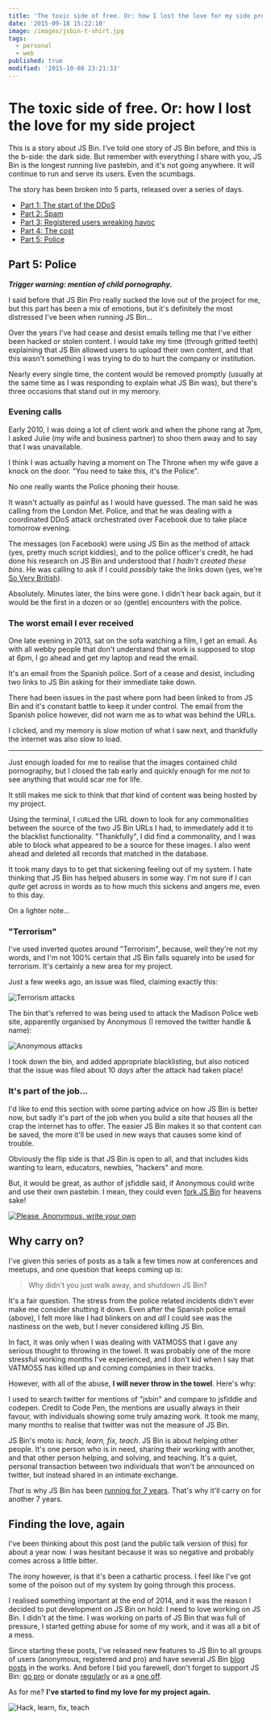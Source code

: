 ```yaml
---
title: 'The toxic side of free. Or: how I lost the love for my side project (part 5)'
date: '2015-09-18 15:22:10'
image: /images/jsbin-t-shirt.jpg
tags:
  - personal
  - web
published: true
modified: '2015-10-08 23:21:33'
---
```

# The toxic side of free. Or: how I lost the love for my side project

This is a story about JS Bin. I've told one story of JS Bin before, and this is the b-side: the dark side. But remember with everything I share with you, JS Bin is the longest running live pastebin, and it's not going anywhere. It will continue to run and serve its users. Even the scumbags.

<!--more-->

The story has been broken into 5 parts, released over a series of days.

- [Part 1: The start of the DDoS](/jsbin-toxic-part-1)
- [Part 2: Spam](/jsbin-toxic-part-2)
- [Part 3: Registered users wreaking havoc](/jsbin-toxic-part-3)
- [Part 4: The cost](/jsbin-toxic-part-4)
- [Part 5: Police](/jsbin-toxic-part-5)

## Part 5: Police

***Trigger warning: mention of child pornography.***

I said before that JS Bin Pro really sucked the love out of the project for me, but this part has been a mix of emotions, but it's definitely the most distressed I've been when running JS Bin...

Over the years I've had cease and desist emails telling me that I've either been hacked or stolen content. I would take my time (through gritted teeth) explaining that JS Bin allowed users to upload their own content, and that this wasn't something I was trying to do to hurt the company or institution.

Nearly every single time, the content would be removed promptly (usually at the same time as I was responding to explain what JS Bin was), but there's three occasions that stand out in my memory.

### Evening calls

Early 2010, I was doing a lot of client work and when the phone rang at 7pm, I asked Julie (my wife and business partner) to shoo them away and to say that I was unavailable.

I think I was actually having a moment on The Throne when my wife gave a knock on the door. "You need to take this, it's the Police".

No one really wants the Police phoning their house.

It wasn't actually as painful as I would have guessed. The man said he was calling from the London Met. Police, and that he was dealing with a coordinated DDoS attack orchestrated over Facebook due to take place tomorrow evening.

The messages (on Facebook) were using JS Bin as the method of attack (yes, pretty much script kiddies), and to the police officer's credit, he had done his research on JS Bin and understood that *I hadn't created these bins*. He was calling to ask if I could *possibly* take the links down (yes, we're [So Very British](https://twitter.com/soverybritish)).

Absolutely. Minutes later, the bins were gone. I didn't hear back again, but it would be the first in a dozen or so (gentle) encounters with the police.

### The worst email I ever received

One late evening in 2013, sat on the sofa watching a film, I get an email. As with all webby people that don't understand that work is supposed to stop at 6pm, I go ahead and get my laptop and read the email.

It's an email from the Spanish police. Sort of a cease and desist, including two links to JS Bin asking for their immediate take down.

There had been issues in the past where porn had been linked to from JS Bin and it's constant battle to keep it under control. The email from the Spanish police however, did not warn me as to what was behind the URLs.

I clicked, and my memory is slow motion of what I saw next, and thankfully the internet was also slow to load.

---

Just enough loaded for me to realise that the images contained child pornography, but I closed the tab early and quickly enough for me *not* to see anything that would scar me for life.

It still makes me sick to think that *that* kind of content was being hosted by my project.

Using the terminal, I `cURL`ed the URL down to look for any commonalities between the source of the two JS Bin URLs I had, to immediately add it to the blacklist functionality. "Thankfully", I did find a commonality, and I was able to block what appeared to be a source for these images. I also went ahead and deleted all records that matched in the database.

It took many days to to get that sickening feeling out of my system. I hate thinking that JS Bin has helped abusers in some way. I'm not sure if I can *quite* get across in words as to how much this sickens and angers me, even to this day.

On a lighter note...

### "Terrorism"

I've used inverted quotes around "Terrorism", because, well they're not my words, and I'm not 100% certain that JS Bin falls squarely into be used for terrorism. It's certainly a new area for my project.

Just a few weeks ago, an issue was filed, claiming exactly this:

![Terrorism attacks](/images/jsbin-terrorism.png)

The bin that's referred to was being used to attack the Madison Police web site, apparently organised by Anonymous (I removed the twitter handle & name):

![Anonymous attacks](/images/jsbin-anonymous-attack.jpg)

I took down the bin, and added appropriate blacklisting, but also noticed that the issue was filed about 10 *days* after the attack had taken place!

### It's part of the job...

I'd like to end this section with some parting advice on how JS Bin is better now, but sadly it's part of the job when you build a site that houses all the crap the internet has to offer. The easier JS Bin makes it so that content can be saved, the more it'll be used in new ways that causes some kind of trouble.

Obviously the flip side is that JS Bin is open to all, and that includes kids wanting to learn, educators, newbies, "hackers" and more.

But, it would be great, as author of jsfiddle said, if Anonymous could write and use their own pastebin. I mean, they could even [fork JS Bin](https://github.com/jsbin/jsbin) for heavens sake!

[![Please, Anonymous, write your own](/images/jsbin-please-write.png)](https://twitter.com/zalun/status/602586249203945472)

## Why carry on?

I've given this series of posts as a talk a few times now at conferences and meetups, and one question that keeps coming up is:

> Why didn't you just walk away, and shutdown JS Bin?

It's a fair question. The stress from the police related incidents didn't ever make me consider shutting it down. Even after the Spanish police email (above), I felt more like I had blinkers on and *all* I could see was the nastiness on the web, but I never considered killing JS Bin.

In fact, it was only when I was dealing with VATMOSS that I gave any serious thought to throwing in the towel. It was probably one of the more stressful working months I've experienced, and I don't kid when I say that VATMOSS has killed up and coming companies in their tracks.

However, with all of the abuse, **I will never throw in the towel**. Here's why:

I used to search twitter for mentions of "jsbin" and compare to jsfiddle and codepen. Credit to Code Pen, the mentions are usually always in their favour, with individuals showing some truly amazing work. It took me many, many months to realise that twitter was not the measure of JS Bin.

JS Bin's moto is: *hack, learn, fix, teach*. JS Bin is about helping other people. It's one person who is in need, sharing their working with another, and that other person helping, and solving, and teaching. It's a quiet, personal transaction between two individuals that won't be announced on twitter, but instead shared in an intimate exchange.

*That* is why JS Bin has been [running for 7 years](https://remysharp.com/2008/10/06/js-bin-for-collaborative-javascript-debugging). That's why it'll carry on for another 7 years.

## Finding the love, again

I've been thinking about this post (and the public talk version of this) for about a year now. I was hesitant because it was so negative and probably comes across a little bitter.

The irony however, is that it's been a cathartic process. I feel like I've got some of the poison out of my system by going through this process.

I realised something important at the end of 2014, and it was the reason I decided to put development on JS Bin on hold: I need to love working on JS Bin. I didn't at the time. I was working on parts of JS Bin that was full of pressure, I started getting abuse for some of my work, and it was all a bit of a mess.

Since starting these posts, I've released new features to JS Bin to all groups of users (anonymous, registered and pro) and have several JS Bin [blog posts](https://jsbin.com/blog) in the works. And before I bid you farewell, don't forget to support JS Bin: [go pro](https://jsbin.com/upgrade) or donate [regularly](https://gratipay.com/jsbin) or as a [one off](https://www.paypal.me/rem).

As for me? **I've started to find my love for my project again.**

![Hack, learn, fix, teach](/images/jsbin-t-shirt.jpg)
